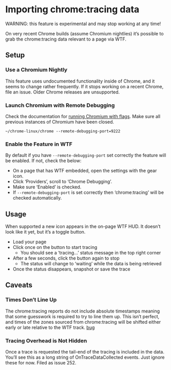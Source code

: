 Importing chrome:tracing data
=============================

WARNING: this feature is experimental and may stop working at any time!

On very recent Chrome builds (assume Chromium nightlies) it’s possible to grab the chrome:tracing data relevant to a page via WTF.

Setup
-----

### Use a Chromium Nightly

This feature uses undocumented functionality inside of Chrome, and it seems to change rather frequently. If it stops working on a recent Chrome, file an issue. Older Chrome releases are unsupported.

### Launch Chromium with Remote Debugging

Check the documentation for [running Chromium with flags](http://www.chromium.org/developers/how-tos/run-chromium-with-flags). Make sure all previous instances of Chromium have been closed.

    ~/chrome-linux/chrome --remote-debugging-port=9222

### Enable the Feature in WTF

By default if you have `--remote-debugging-port` set correctly the feature will be enabled. If not, check the below:

-   On a page that has WTF embedded, open the settings with the gear icon.
-   Click ‘Providers’, scroll to ‘Chrome Debugging’.
-   Make sure ‘Enabled’ is checked.
-   If `--remote-debugging-port` is set correctly then ‘chrome:tracing’ will be checked automatically.

Usage
-----

When supported a new icon appears in the on-page WTF HUD. It doesn’t look like it yet, but it’s a toggle button.

-   Load your page
-   Click once on the button to start tracing
    -   You should see a ‘tracing…’ status message in the top right corner
-   After a few seconds, click the button again to stop
    -   The status will change to ‘waiting’ while the data is being retrieved
-   Once the status disappears, snapshot or save the trace

Caveats
-------

### Times Don’t Line Up

The chrome:tracing reports do not include absolute timestamps meaning that some guesswork is required to try to line them up. This isn’t perfect, and times of the zones sourced from chrome:tracing will be shifted either early or late relative to the WTF track. [bug](https://code.google.com/p/chromium/issues/detail?id=174451)

### Tracing Overhead is Not Hidden

Once a trace is requested the tail-end of the tracing is included in the data. You’ll see this as a long string of OnTraceDataCollected events. Just ignore these for now. Filed as issue 252.
